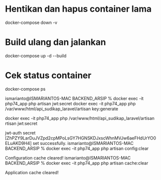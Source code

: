 # Hentikan dan hapus container lama
docker-compose down -v

# Build ulang dan jalankan
docker-compose up -d --build

# Cek status container
docker-compose ps


ismarianto@ISMARIANTOS-MAC BACKEND_ARSIP % docker exec -it php74_app php artisan jwt:secret
docker exec -it php74_app php /var/www/html/api_sudikap_laravel/artisan key:generate

docker exec -it php74_app php /var/www/html/api_sudikap_laravel/artisan rtisan jwt:secret

jwt-auth secret [ZhPZY9LarDuJVZpd2cpMPoLsGY7HGNSKDJxscWhnMVJw6aeFHdUrYO0ELuAKD9H4] set successfully.
ismarianto@ISMARIANTOS-MAC BACKEND_ARSIP % docker exec -it php74_app php artisan config:clear

Configuration cache cleared!
ismarianto@ISMARIANTOS-MAC BACKEND_ARSIP % docker exec -it php74_app php artisan cache:clear

Application cache cleared!